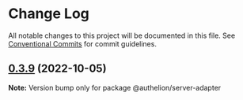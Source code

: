 # Change Log

All notable changes to this project will be documented in this file.
See [Conventional Commits](https://conventionalcommits.org) for commit guidelines.

## [0.3.9](https://github.com/Tada5hi/authelion/compare/@authelion/server-adapter@0.3.8...@authelion/server-adapter@0.3.9) (2022-10-05)

**Note:** Version bump only for package @authelion/server-adapter
